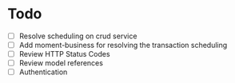 # Todo
- [ ] Resolve scheduling on crud service
- [ ] Add moment-business for resolving the transaction scheduling
- [ ] Review HTTP Status Codes
- [ ] Review model references
- [ ] Authentication
